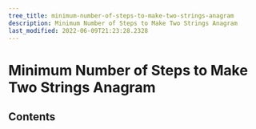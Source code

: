 ```yaml
---
tree_title: minimum-number-of-steps-to-make-two-strings-anagram
description: Minimum Number of Steps to Make Two Strings Anagram
last_modified: 2022-06-09T21:23:28.2328
---
```


# Minimum Number of Steps to Make Two Strings Anagram

## Contents
